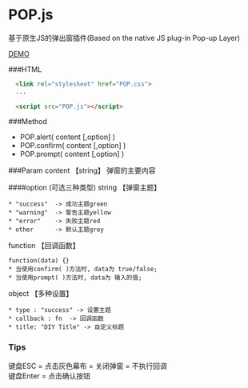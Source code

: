 # POP.js
基于原生JS的弹出窗插件(Based on the native JS plug-in Pop-up Layer)

[DEMO](http://121.42.196.46/task/task-37/)

###HTML
```html
  <link rel="stylesheet" href="POP.css">
  ...
  
  <script src="POP.js"></script>
```

###Method
* POP.alert( content [,option] )
* POP.confirm( content [,option] )
* POP.prompt( content [,option] )

###Param
content 【string】
弹窗的主要内容

####option (可选三种类型)
string  【弹窗主题】
```
* "success"  -> 成功主题green
* "warning"  -> 警告主题yellow
* "error"    -> 失败主题red
* other      -> 默认主题grey
```

function  【回调函数】
```
function(data) {}
* 当使用confirm( )方法时, data为 true/false;
* 当使用prompt( )方法时, data为 输入的值;
```

object  【多种设置】
```
* type : "success" -> 设置主题
* callback : fn  -> 回调函数
* title: "DIY Title" -> 自定义标题
```

### Tips
键盘ESC = 点击灰色幕布 = 关闭弹窗 = 不执行回调<br>
键盘Enter = 点击确认按钮
